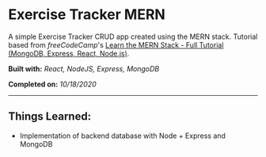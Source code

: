 # Exercise Tracker MERN

A simple Exercise Tracker CRUD app created using the MERN stack. Tutorial based from _freeCodeCamp_'s [Learn the MERN Stack - Full Tutorial (MongoDB, Express, React, Node.js)](https://www.youtube.com/watch?v=7CqJlxBYj-M&t=34s).

**Built with:** _React, NodeJS, Express, MongoDB_

**Completed on:** _10/18/2020_

---

## Things Learned:

-   Implementation of backend database with Node + Express and MongoDB

